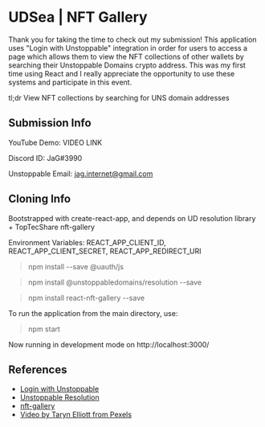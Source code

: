 # UDSea | NFT Gallery

Thank you for taking the time to check out my submission! This application uses "Login with Unstoppable" integration in order for users to access a page which allows them to view the NFT collections of other wallets by searching their Unstoppable Domains crypto address. This was my first time using React and I really appreciate the opportunity to use these systems and participate in this event.

tl;dr View NFT collections by searching for UNS domain addresses

## Submission Info

YouTube Demo: VIDEO LINK

Discord ID: JaG#3990

Unstoppable Email: jag.internet@gmail.com


## Cloning Info

Bootstrapped with create-react-app, and depends on UD resolution library + TopTecShare nft-gallery

Environment Variables: REACT_APP_CLIENT_ID, REACT_APP_CLIENT_SECRET, REACT_APP_REDIRECT_URI

> npm install --save @uauth/js

> npm install @unstoppabledomains/resolution --save

> npm install react-nft-gallery --save

To run the application from the main directory, use:
> npm start

Now running in development mode on http://localhost:3000/


## References

- [Login with Unstoppable](https://docs.unstoppabledomains.com/login-with-unstoppable/login-integration-guides)
- [Unstoppable Resolution](https://github.com/unstoppabledomains/resolution)
- [nft-gallery](https://github.com/TopTecShare/nft-gallery)
- [Video by Taryn Elliott from Pexels](https://www.pexels.com/video/view-of-the-table-mountain-of-cape-town-from-a-beach-shore-3326847/)
